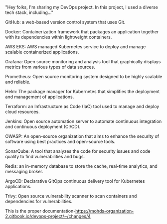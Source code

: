"Hey folks, I'm sharing my DevOps project. In this project, I used a diverse tech stack, including..."

GitHub: a web-based version control system that uses Git.

Docker: Containerization framework that packages an application together with its dependencies within lightweight containers.

AWS EKS: AWS managed Kubernetes service to deploy and manage scalable containerized applications.

Grafana: Open source monitoring and analysis tool that graphically displays metrics from various types of data sources.

Prometheus: Open source monitoring system designed to be highly scalable and reliable.

Helm: The package manager for Kubernetes that simplifies the deployment and management of applications.

Terraform: an Infrastructure as Code (IaC) tool used to manage and deploy cloud resources.

Jenkins: Open source automation server to automate continuous integration and continuous deployment (CI/CD).

OWASP: An open-source organization that aims to enhance the security of software using best practices and open-source tools.

SonarQube: A tool that analyzes the code for security issues and code quality to find vulnerabilities and bugs.

Redis: an in-memory database to store the cache, real-time analytics, and messaging broker.

ArgoCD: Declarative GitOps continuous delivery tool for Kubernetes applications.

Trivy: Open source vulnerability scanner to scan containers and dependencies for vulnerabilities.

This is the proper documentation-https://mohds-organization-2.gitbook.io/devops-project/~/changes/4
